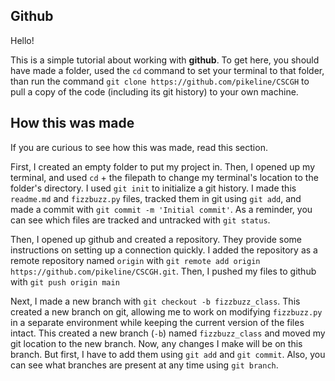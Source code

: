 ## Github

Hello!

This is a simple tutorial about working with **github**. To get here, you should have made a folder, used the `cd` command to set your terminal to that folder, than run the command `git clone https://github.com/pikeline/CSCGH` to pull a copy of the code (including its git history) to your own machine.


## How this was made

If you are curious to see how this was made, read this section.

First, I created an empty folder to put my project in. Then, I opened up my terminal, and used `cd` + the filepath to change my terminal's location to the folder's directory. I used `git init` to initialize a git history. I made this `readme.md` and `fizzbuzz.py` files, tracked them in git using `git add`, and made a commit with `git commit -m 'Initial commit'`. As a reminder, you can see which files are tracked and untracked with `git status`.

Then, I opened up github and created a repository. They provide some instructions on setting up a connection quickly. I added the repository as a remote repository named `origin` with `git remote add origin https://github.com/pikeline/CSCGH.git`. Then, I pushed my files to github with `git push origin main`

Next, I made a new branch with `git checkout -b fizzbuzz_class`. This created a new branch on git, allowing me to work on modifying `fizzbuzz.py` in a separate environment while keeping the current version of the files intact. This created a new branch (`-b`) named `fizzbuzz_class` and moved my git location to the new branch. Now, any changes I make will be on this branch. But first, I have to add them using `git add` and `git commit`. Also, you can see what branches are present at any time using `git branch`.